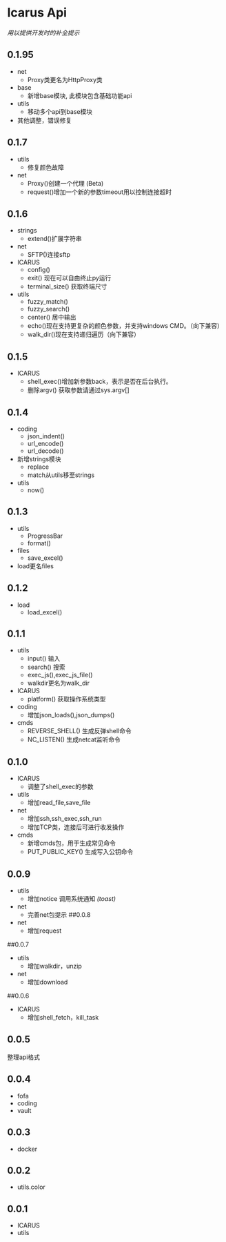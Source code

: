 # Icarus Api

_用以提供开发时的补全提示_
## 0.1.95
- net
  - Proxy类更名为HttpProxy类
- base
  - 新增base模块, 此模块包含基础功能api
- utils
  - 移动多个api到base模块
- 其他调整，错误修复
## 0.1.7
- utils
  - 修复颜色故障
- net
  - Proxy()创建一个代理 (Beta)
  - request()增加一个新的参数timeout用以控制连接超时
## 0.1.6
- strings
  - extend()扩展字符串
- net
  - SFTP()连接sftp
- ICARUS
  - config()
  - exit() 现在可以自由终止py运行
  - terminal_size() 获取终端尺寸
- utils
  - fuzzy_match()
  - fuzzy_search()
  - center() 居中输出
  - echo()现在支持更复杂的颜色参数，并支持windows CMD。（向下兼容）
  - walk_dir()现在支持递归遍历（向下兼容）

## 0.1.5
- ICARUS
  - shell_exec()增加新参数back，表示是否在后台执行。
  - 删除argv() 获取参数请通过sys.argv[]
## 0.1.4
- coding
  - json_indent()
  - url_encode()
  - url_decode()
- 新增strings模块
  - replace
  - match从utils移至strings
- utils
  - now()

## 0.1.3
- utils
  - ProgressBar
  - format()
- files
  - save_excel()
- load更名files

## 0.1.2
- load
  - load_excel()


## 0.1.1
- utils
  - input() 输入
  - search() 搜索
  - exec_js(),exec_js_file()
  - walkdir更名为walk_dir
- ICARUS
  - platform() 获取操作系统类型
- coding
  - 增加json_loads(),json_dumps()
- cmds
  - REVERSE_SHELL() 生成反弹shell命令
  - NC_LISTEN() 生成netcat监听命令

## 0.1.0
- ICARUS
  - 调整了shell_exec的参数
- utils
  - 增加read_file,save_file
- net
  - 增加ssh,ssh_exec,ssh_run
  - 增加TCP类，连接后可进行收发操作
- cmds
  - 新增cmds包，用于生成常见命令
  - PUT_PUBLIC_KEY() 生成写入公钥命令
## 0.0.9
- utils
  - 增加notice 调用系统通知 _(toast)_
- net
  - 完善net包提示
##0.0.8
- net
  - 增加request

##0.0.7
- utils
  - 增加walkdir，unzip
- net
  - 增加download

##0.0.6
- ICARUS
  - 增加shell_fetch，kill_task

## 0.0.5
整理api格式

## 0.0.4
- fofa
- coding
- vault


## 0.0.3
- docker

## 0.0.2
- utils.color

## 0.0.1
- ICARUS
- utils